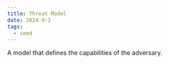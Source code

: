 ```yaml
---
title: Threat Model
date: 2024-9-2
tags:
  - seed
---
```

A model that defines the capabilities of the adversary.